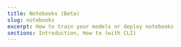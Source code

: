 ```yaml
---
title: Notebooks (Beta)
slug: notebooks
excerpt: How to train your models or deploy notebooks
sections: Introduction, How to (with CLI)
---
```

